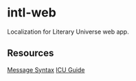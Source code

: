 # intl-web
Localization for Literary Universe web app.

## Resources

[Message Syntax](http://formatjs.io/guides/message-syntax/)
[ICU Guide](http://userguide.icu-project.org/formatparse/messages)